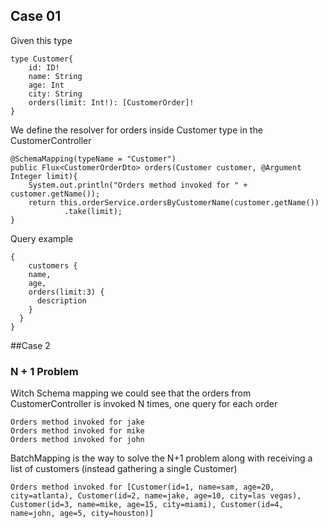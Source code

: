 ## Case 01

Given this type
```
type Customer{
    id: ID!
    name: String
    age: Int
    city: String
    orders(limit: Int!): [CustomerOrder]!
}
```
We define the resolver for orders inside Customer type in the CustomerController
```
@SchemaMapping(typeName = "Customer")
public Flux<CustomerOrderDto> orders(Customer customer, @Argument Integer limit){
    System.out.println("Orders method invoked for " + customer.getName());
    return this.orderService.ordersByCustomerName(customer.getName())
            .take(limit);
}
```

Query example
```
{
	customers {
    name,
    age,
    orders(limit:3) {
      description
    }
  }
}
```

##Case 2

### N + 1 Problem

Witch Schema mapping we could see that the orders from CustomerController is invoked N times, one query for each order 

````
Orders method invoked for jake
Orders method invoked for mike
Orders method invoked for john
````

BatchMapping is the way to solve the N+1 problem along with receiving a list of customers (instead gathering a single Customer)
```
Orders method invoked for [Customer(id=1, name=sam, age=20, city=atlanta), Customer(id=2, name=jake, age=10, city=las vegas), Customer(id=3, name=mike, age=15, city=miami), Customer(id=4, name=john, age=5, city=houston)]
```
